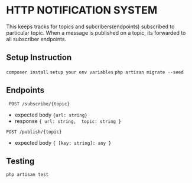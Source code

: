 # HTTP NOTIFICATION SYSTEM
This keeps tracks for topics and subcribers(endpoints) subscribed to particular topic. When a message is published on a topic, its forwarded to all subscriber endpoints.


## Setup Instruction
```composer install```
```setup your env variables```
```php artisan migrate --seed ```

## Endpoints
	 POST /subscribe/{topic}
- expected body 
	`{url: string}`
- response
	`{
	url: string, 
	topic: string
	}`

```POST /publish/{topic}```
- expected body 
``{
	[key: string]: any
}``



## Testing
`php artisan test`